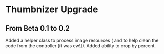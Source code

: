 Thumbnizer Upgrade
================================

From Beta 0.1 to 0.2
-------------------------------

Added a helper class to process image resources ( and to help clean the code from the controller [it was ew!]).
Added ability to crop by percent.

